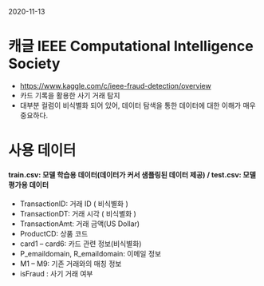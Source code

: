2020-11-13

# 캐글 IEEE Computational Intelligence Society

- https://www.kaggle.com/c/ieee-fraud-detection/overview
- 카드 기록을 활용한 사기 거래 탐지
- 대부분 컬럼이 비식별화 되어 있어, 데이터 탐색을 통한 데이터에 대한 이해가 매우 중요하다.

# 사용 데이터

#### train.csv: 모델 학습용 데이터(데이터가 커서 샘플링된 데이터 제공) / test.csv: 모델 평가용 데이터

- TransactionID: 거래 ID ( 비식별화 )
- TransactionDT: 거래 시각 ( 비식별화 )
- TransactionAmt: 거래 금액(US Dollar)
- ProductCD: 상품 코드
- card1 – card6: 카드 관련 정보(비식별화)
- P_emaildomain, R_emaildomain: 이메일 정보
- M1 – M9: 기존 거래와의 매칭 정보
- isFraud : 사기 거래 여부
